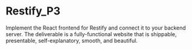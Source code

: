 # Restify_P3
Implement the React frontend for Restify and connect it to your backend server. The deliverable is a fully-functional website that is shippable, presentable, self-explanatory, smooth, and beautiful.
